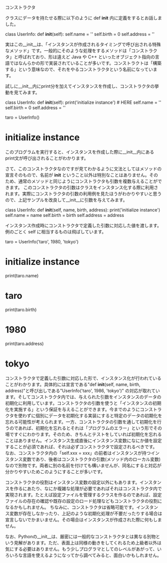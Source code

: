 コンストラクタ

クラスにデータを持たせる際に以下のように def __init__ 内に定義をするとお話しました。

class UserInfo:
  def __init__(self):
    self.name = ''
    self.birth = 0
    self.address = ''

実はこの__init__は、「インスタンスが作成されるタイミングで呼び出される特殊なメソッド」です。一般的にそのような処理をするメソッドは「コンストラクタ」と呼ばれており、形は違えど Java や C++ といったオブジェクト指向の言語ではなんらかの形で実装されていることが多いです。コンストラクトは「構築する」という意味なので、それをやるコンストラクタという名前になっています。

試しに__init__内にprint分を加えてインスタンスを作成し、コンストラクタの挙動を見てみます。

class UserInfo:
  def __init__(self):
    print('initialize instance') # HERE
    self.name = ''
    self.birth = 0
    self.address = ''

taro = UserInfo()
# initialize instance

このプログラムを実行すると、インスタンスを作成した際に__init__内にあるprint文が呼び出されることがわかります。

さて、このコンストラクタなのですが見てわかるように文法としてはメソッドの宣言そのもので、名前が __init__ ということ以外は特別なことはありません。そのため、通常のメソッドと同じようにコンストラクタも引数を複数与えることができます。
このコンストラクタの引数はクラスをインスタンス化する際に利用されます。実際にコンストラクタの引数の利用例を見たほうがわかりやすいと思うので、上記サンプルを改良して__init__に引数を与えてみます。

class UserInfo:
  def __init__(self, name, birth, address):
    print('initialize instance')
    self.name = name
    self.birth = birth
    self.address = address

インスタンス作成時にコンストラクタで定義した引数に対応した値を渡します。例のごとく self に相当するものは飛ばしています。

taro = UserInfo('taro', 1980, 'tokyo')
# initialize instance

print(taro.name)
# taro
print(taro.birth)
# 1980
print(taro.address)
# tokyo

コンストラクタで定義した引数に対応した形で、インスタンス化が行われていることがわかります。具体的には宣言である"def __init__(self, name, birth, address)"と呼び出しである"UserInfo('taro', 1986, 'tokyo')" の対応が取れています。そしてコンストラクタ内では、与えられた引数をインスタンスのデータの初期化に利用しています。コンストラクタの引数を使うと「インスタンスの初期化を実施する」という保証を与えることができます。今までのようにコンストラクタを使わずに個別にデータを初期化する実装にすると特定のデータの初期化を忘れる可能性が考えられます。一方、コンストラクタの引数を通して初期化を行うのであれば、初期化を忘れるとそれは「プログラムのエラー」という形でその場ですぐにわかります。そのため、きちんとテストをしていれば初期化を忘れることはありません。インスタンス生成直後にインスタンス変数になにか値を設定することが必須であれば、それは必ずコンストラクタで設定されるべきです。
なお、コンストラクタ内の「self.xxx = xxx」の前者はインスタンスが持つインスタンス変数であり、後者はコンストラクタの引数(メソッド内のローカル変数)なので別物です。両者に別の名前を付けても構いませんが、同名にすると対応が分かりやすいためこのようにすることが多いです。

コンストラクタの役割はインスタンス変数の設定以外にもあります。インスタンスを作るにあたり、なにか複雑な処理が必要であればそれはコンストラクタ内で実現されます。たとえば設定ファイルを管理するクラスを作るのであれば、設定ファイルの存在の確認や既存の設定のロード処理などもコンストラクタの役割になるかもしれません。
ちなみに、コンストラクタは省略可能です。インスタンス変数が存在しなかったり、上記のような初期化処理が不要だったりする場合は宣言しないでかまいません。その場合はインスタンスが作成された際に何もしません。

なお、Pythonの__init__は、厳密には一般的なコンストラクタとは異なる別物という見解があります。ただ、表面上は同様の動きをしてくれるため上級者以外は気にする必要はありません。もう少しプログラマとしてのレベルがあがって、いろいろな言語を使えるようになってから調べてみると、面白いかもしれません。
